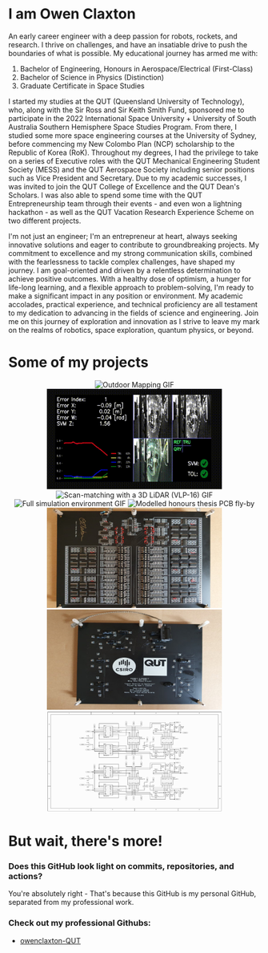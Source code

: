 # I am Owen Claxton
An early career engineer with a deep passion for robots, rockets, and research. I thrive on challenges, and have an insatiable drive to push the boundaries of what is possible. My educational journey has armed me with:
1. Bachelor of Engineering, Honours in Aerospace/Electrical (First-Class)
2. Bachelor of Science in Physics (Distinction)
3. Graduate Certificate in Space Studies

I started my studies at the QUT (Queensland University of Technology), who, along with the Sir Ross and Sir Keith Smith Fund, sponsored me to participate in the 2022 International Space University + University of South Australia Southern Hemisphere Space Studies Program. From there, I studied some more space engineering courses at the University of Sydney, before commencing my New Colombo Plan (NCP) scholarship to the Republic of Korea (RoK). Throughout my degrees, I had the privilege to take on a series of Executive roles with the QUT Mechanical Engineering Student Society (MESS) and the QUT Aerospace Society including senior positions such as Vice President and Secretary. Due to my academic successes, I was invited to join the QUT College of Excellence and the QUT Dean's Scholars. I was also able to spend some time with the QUT Entrepreneurship team through their events - and even won a lightning hackathon - as well as the QUT Vacation Research Experience Scheme on two different projects. 

I'm not just an engineer; I'm an entrepreneur at heart, always seeking innovative solutions and eager to contribute to groundbreaking projects. My commitment to excellence and my strong communication skills, combined with the fearlessness to tackle complex challenges, have shaped my journey. I am goal-oriented and driven by a relentless determination to achieve positive outcomes. With a healthy dose of optimism, a hunger for life-long learning, and a flexible approach to problem-solving, I'm ready to make a significant impact in any position or environment. My academic accolades, practical experience, and technical proficiency are all testament to my dedication to advancing in the fields of science and engineering. Join me on this journey of exploration and innovation as I strive to leave my mark on the realms of robotics, space exploration, quantum physics, or beyond.

# Some of my projects
<p align="center">
  <img src="https://raw.githubusercontent.com/owenclaxton/owenclaxton/main/outdoor_mapping_example.gif" alt="Outdoor Mapping GIF" width=350 height=200/>
  <img src="https://raw.githubusercontent.com/owenclaxton/owenclaxton/main/VPR_SAD_testing.gif" alt="Visual Place Recognition HMI GIF" width=350  height=200/>
  <img src="https://raw.githubusercontent.com/owenclaxton/owenclaxton/main/scanmatch_example.gif" alt="Scan-matching with a 3D LiDAR (VLP-16) GIF" width=350 height=200/>
  <img src="https://raw.githubusercontent.com/owenclaxton/owenclaxton/main/Full_Simulation_Environment.gif" alt="Full simulation environment GIF" width=350 height=200/>
  <img src="https://raw.githubusercontent.com/owenclaxton/owenclaxton/main/pcb_animation_smll.gif" alt="Modelled honours thesis PCB fly-by" width=350 height=200/>
  <img src="https://raw.githubusercontent.com/owenclaxton/owenclaxton/main/real_thesis_front.jpg" alt="Physical honours thesis PCB front view" width=350 height=200/>
  <img src="https://raw.githubusercontent.com/owenclaxton/owenclaxton/main/real_thesis_back.jpg" alt="Physical honours thesis PCB back view" width=350 height=200/>
  <img src="https://raw.githubusercontent.com/owenclaxton/owenclaxton/main/honours_thesis_example_schematic.png" alt="Honours thesis example schematic" width=350 height=200/>
</p>

# But wait, there's more!
### Does this GitHub look light on commits, repositories, and actions?
You're absolutely right - That's because this GitHub is my personal GitHub, separated from my professional work.
### Check out my professional Githubs: 
* [owenclaxton-QUT](https://github.com/owenclaxton-QUT)